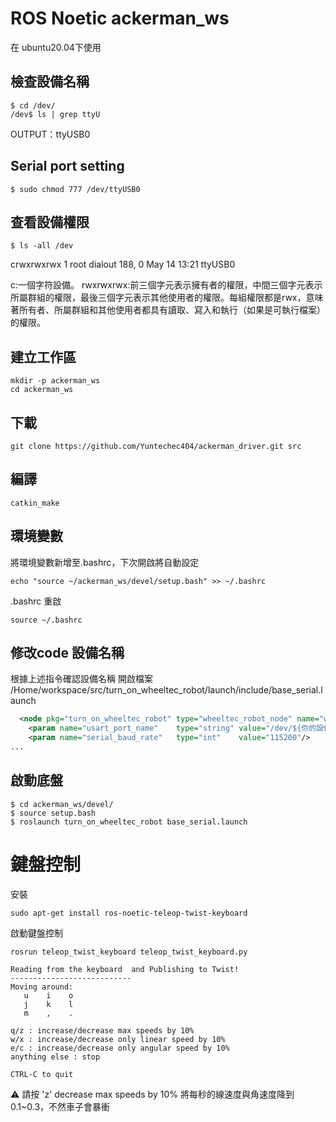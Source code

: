 # ROS Noetic ackerman_ws
在 ubuntu20.04下使用
## 檢查設備名稱
```
$ cd /dev/
/dev$ ls | grep ttyU
```

OUTPUT：ttyUSB0

## Serial port setting
```
$ sudo chmod 777 /dev/ttyUSB0
```

## 查看設備權限
```
$ ls -all /dev
```
crwxrwxrwx   1 root dialout 188,     0 May 14 13:21 ttyUSB0

c:一個字符設備。
rwxrwxrwx:前三個字元表示擁有者的權限，中間三個字元表示所屬群組的權限，最後三個字元表示其他使用者的權限。每組權限都是rwx，意味著所有者、所屬群組和其他使用者都具有讀取、寫入和執行（如果是可執行檔案）的權限。
## 建立工作區
```
mkdir -p ackerman_ws
cd ackerman_ws
```

## 下載
```
git clone https://github.com/Yuntechec404/ackerman_driver.git src
```
## 編譯
```
catkin_make
```
## 環境變數
將環境變數新增至.bashrc，下次開啟將自動設定
```
echo "source ~/ackerman_ws/devel/setup.bash" >> ~/.bashrc
```
.bashrc 重啟
```
source ~/.bashrc
```

## 修改code 設備名稱
根據上述指令確認設備名稱
開啟檔案 /Home/workspace/src/turn_on_wheeltec_robot/launch/include/base_serial.launch
```xml
  <node pkg="turn_on_wheeltec_robot" type="wheeltec_robot_node" name="wheeltec_robot" output="screen" respawn="false">
    <param name="usart_port_name"    type="string" value="/dev/${你的設備名稱}"/>  
    <param name="serial_baud_rate"   type="int"    value="115200"/>
...
```
## 啟動底盤
```
$ cd ackerman_ws/devel/
$ source setup.bash
$ roslaunch turn_on_wheeltec_robot base_serial.launch
```
# 鍵盤控制
安裝
```
sudo apt-get install ros-noetic-teleop-twist-keyboard
```

啟動鍵盤控制
```
rosrun teleop_twist_keyboard teleop_twist_keyboard.py
```

```
Reading from the keyboard  and Publishing to Twist!
---------------------------
Moving around:
   u    i    o
   j    k    l
   m    ,    .

q/z : increase/decrease max speeds by 10%
w/x : increase/decrease only linear speed by 10%
e/c : increase/decrease only angular speed by 10%
anything else : stop

CTRL-C to quit
```
⚠️ 請按 'z'  decrease max speeds by 10%  將每秒的線速度與角速度降到 0.1~0.3，不然車子會暴衝
